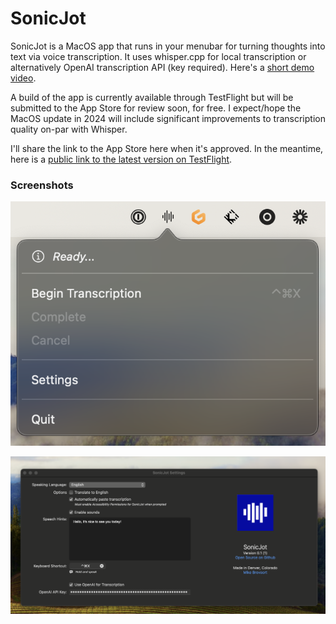 # SonicJot

SonicJot is a MacOS app that runs in your menubar for turning thoughts into text via voice transcription. It uses whisper.cpp for local transcription or alternatively OpenAI transcription API (key required). Here's a [short demo video](https://www.youtube.com/watch?v=fzlYFtDQ_fE).

A build of the app is currently available through TestFlight but will be submitted to the App Store for review soon, for free. I expect/hope the MacOS update in 2024 will include significant improvements to transcription quality on-par with Whisper. 

I'll share the link to the App Store here when it's approved. In the meantime, here is a [public link to the latest version on TestFlight](https://testflight.apple.com/join/Sr6LHdsR).

### Screenshots

![SonicJot Menu](/screenshots/sonicjot-menu.png?raw=true "SonicJot Menu")

![SonicJot Settings](/screenshots/sonicjot-settings.png?raw=true "SonicJot Settings")
